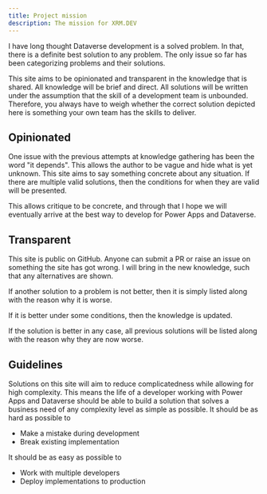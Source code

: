 ```yaml
---
title: Project mission
description: The mission for XRM.DEV
---
```


I have long thought Dataverse development is a solved problem. In that, there is a definite best solution to any problem. The only issue so far has been categorizing problems and their solutions.

This site aims to be opinionated and transparent in the knowledge that is shared. All knowledge will be brief and direct. All solutions will be written under the assumption that the skill of a development team is unbounded. Therefore, you always have to weigh whether the correct solution depicted here is something your own team has the skills to deliver.

## Opinionated
One issue with the previous attempts at knowledge gathering has been the word "it depends". This allows the author to be vague and hide what is yet unknown. This site aims to say something concrete about any situation. If there are multiple valid solutions, then the conditions for when they are valid will be presented.

This allows critique to be concrete, and through that I hope we will eventually arrive at the best way to develop for Power Apps and Dataverse.

## Transparent
This site is public on GitHub. Anyone can submit a PR or raise an issue on something the site has got wrong. I will bring in the new knowledge, such that any alternatives are shown. 

If another solution to a problem is not better, then it is simply listed along with the reason why it is worse.

If it is better under some conditions, then the knowledge is updated.

If the solution is better in any case, all previous solutions will be listed along with the reason why they are now worse.

## Guidelines
Solutions on this site will aim to reduce complicatedness while allowing for high complexity.
This means the life of a developer working with Power Apps and Dataverse should be able to build a solution that solves a business need of any complexity level as simple as possible.
It should be as hard as possible to
* Make a mistake during development
* Break existing implementation

It should be as easy as possible to
* Work with multiple developers
* Deploy implementations to production
